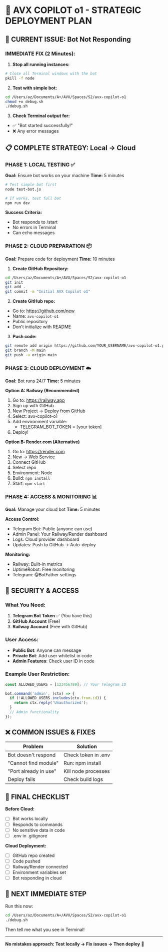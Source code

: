 # 🎯 AVX COPILOT o1 - STRATEGIC DEPLOYMENT PLAN

## 🚨 **CURRENT ISSUE: Bot Not Responding**

### **IMMEDIATE FIX (2 Minutes):**

1. **Stop all running instances:**
```bash
# Close all Terminal windows with the bot
pkill -f node
```

2. **Test with simple bot:**
```bash
cd /Users/az/Documents/A+/AVX/Spaces/S2/avx-copilot-o1
chmod +x debug.sh
./debug.sh
```

3. **Check Terminal output for:**
- ✅ "Bot started successfully!"
- ❌ Any error messages

## 📋 **COMPLETE STRATEGY: Local → Cloud**

### **PHASE 1: LOCAL TESTING ✅**
**Goal:** Ensure bot works on your machine
**Time:** 5 minutes

```bash
# Test simple bot first
node test-bot.js

# If works, test full bot
npm run dev
```

**Success Criteria:**
- Bot responds to /start
- No errors in Terminal
- Can echo messages

### **PHASE 2: CLOUD PREPARATION 📦**
**Goal:** Prepare code for deployment
**Time:** 10 minutes

1. **Create GitHub Repository:**
```bash
cd /Users/az/Documents/A+/AVX/Spaces/S2/avx-copilot-o1
git init
git add .
git commit -m "Initial AVX Copilot o1"
```

2. **Create GitHub repo:**
- Go to: https://github.com/new
- Name: `avx-copilot-o1`
- Public repository
- Don't initialize with README

3. **Push code:**
```bash
git remote add origin https://github.com/YOUR_USERNAME/avx-copilot-o1.git
git branch -M main
git push -u origin main
```

### **PHASE 3: CLOUD DEPLOYMENT ☁️**
**Goal:** Bot runs 24/7
**Time:** 5 minutes

**Option A: Railway (Recommended)**
1. Go to: https://railway.app
2. Sign up with GitHub
3. New Project → Deploy from GitHub
4. Select: avx-copilot-o1
5. Add environment variable:
   - TELEGRAM_BOT_TOKEN = [your token]
6. Deploy!

**Option B: Render.com (Alternative)**
1. Go to: https://render.com
2. New → Web Service
3. Connect GitHub
4. Select repo
5. Environment: Node
6. Build: `npm install`
7. Start: `npm start`

### **PHASE 4: ACCESS & MONITORING 📊**
**Goal:** Manage your cloud bot
**Time:** 5 minutes

**Access Control:**
- Telegram Bot: Public (anyone can use)
- Admin Panel: Your Railway/Render dashboard
- Logs: Cloud provider dashboard
- Updates: Push to GitHub → Auto-deploy

**Monitoring:**
- Railway: Built-in metrics
- UptimeRobot: Free monitoring
- Telegram: @BotFather settings

## 🔐 **SECURITY & ACCESS**

### **What You Need:**
1. **Telegram Bot Token** ✅ (You have this)
2. **GitHub Account** (Free)
3. **Railway Account** (Free with GitHub)

### **User Access:**
- **Public Bot**: Anyone can message
- **Private Bot**: Add user whitelist in code
- **Admin Features**: Check user ID in code

### **Example User Restriction:**
```javascript
const ALLOWED_USERS = [123456789]; // Your Telegram ID

bot.command('admin', (ctx) => {
  if (!ALLOWED_USERS.includes(ctx.from.id)) {
    return ctx.reply('Unauthorized');
  }
  // Admin functionality
});
```

## ❌ **COMMON ISSUES & FIXES**

| Problem | Solution |
|---------|----------|
| Bot doesn't respond | Check token in .env |
| "Cannot find module" | Run: npm install |
| "Port already in use" | Kill node processes |
| Deploy fails | Check build logs |

## 🎯 **FINAL CHECKLIST**

**Before Cloud:**
- [ ] Bot works locally
- [ ] Responds to commands
- [ ] No sensitive data in code
- [ ] .env in .gitignore

**Cloud Deployment:**
- [ ] GitHub repo created
- [ ] Code pushed
- [ ] Railway/Render connected
- [ ] Environment variables set
- [ ] Bot responding in cloud

## 🚀 **NEXT IMMEDIATE STEP**

Run this now:
```bash
cd /Users/az/Documents/A+/AVX/Spaces/S2/avx-copilot-o1
./debug.sh
```

Then tell me what you see in Terminal!

---

**No mistakes approach: Test locally → Fix issues → Then deploy** 🎯